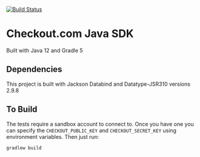 [![Build Status](https://travis-ci.com/smallporgies/checkout-sdk-java.svg?token=yeJf37D6ztNEaohydeEw&branch=master)](https://travis-ci.com/smallporgies/checkout-sdk-java)

# Checkout.com Java SDK

Built with Java 12 and Gradle 5

## Dependencies
This project is built with Jackson Databind and Datatype-JSR310 versions 2.9.8

## To Build

The tests require a sandbox account to connect to. Once you have one you can specify the `CHECKOUT_PUBLIC_KEY` and `CHECKOUT_SECRET_KEY` using environment variables.
Then just run:
```
gradlew build
```
